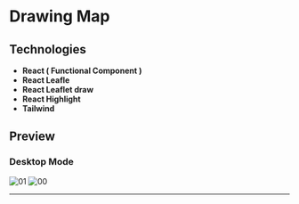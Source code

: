 # Drawing Map

## Technologies

- **React ( Functional Component )**
- **React Leafle**
- **React Leaflet draw**
- **React Highlight**
- **Tailwind**

## Preview
### Desktop Mode
![01](https://user-images.githubusercontent.com/100797809/234101858-f4cfc00f-e80f-4789-a3a2-e2a96362d752.png)
![00](https://user-images.githubusercontent.com/100797809/234101874-9473651a-41d6-4ad1-b814-eb1d82efaad5.png)

---
